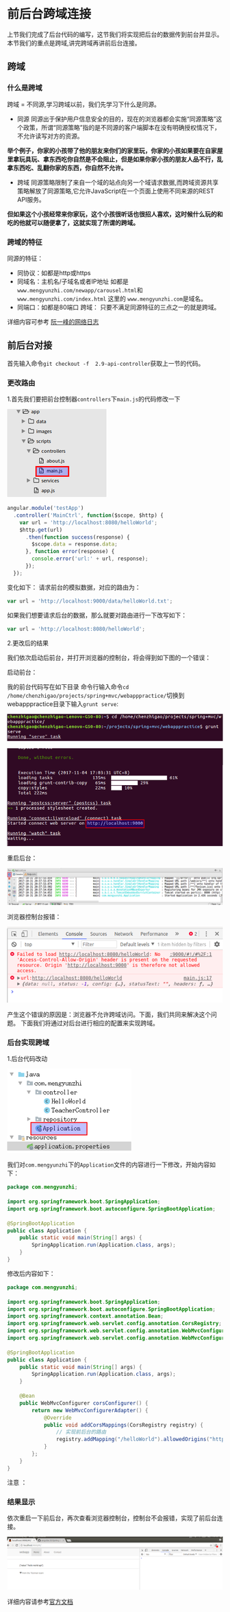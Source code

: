 # 前后台跨域连接
上节我们完成了后台代码的编写，这节我们将实现把后台的数据传到前台并显示。
本节我们的重点是跨域,讲完跨域再讲前后台连接。


## 跨域

### 什么是跨域

跨域 = 不同源,学习跨域以前，我们先学习下什么是同源。

- 同源
同源出于保护用户信息安全的目的，现在的浏览器都会实施“同源策略”这个政策，所谓“同源策略”指的是不同源的客户端脚本在没有明确授权情况下，不允许读写对方的资源。

<p><strong>举个例子，你家的小孩带了他的朋友来你们的家里玩，你家的小孩如果要在自家屋里拿玩具玩、拿东西吃你自然是不会阻止，但是如果你家小孩的朋友人品不行，乱拿东西吃、乱翻你家的东西，你自然不允许。</strong></p>

- 跨域
同源策略限制了来自一个域的站点向另一个域请求数据,而跨域资源共享策略解放了同源策略,它允许JavaScript在一个页面上使用不同来源的REST API服务。

<p><strong>但如果这个小孩经常来你家玩，这个小孩很听话也很招人喜欢，这时候什么玩的和吃的他就可以随便拿了，这就实现了所谓的跨域。</strong></p>


### 跨域的特征

同源的特征：

- 同协议：如都是http或https
- 同域名：主机名/子域名或者IP地址
如都是``` www.mengyunzhi.com/newapp/carousel.html ```和```www.mengyunzhi.com/index.html```
这里的 ```www.mengyunzhi.com```是域名。
- 同端口：如都是80端口
跨域：
只要不满足同源特征的三点之一的就是跨域。

详细内容可参考
[阮一峰的网络日志](http://www.ruanyifeng.com/blog/2016/04/cors.html) 


## 前后台对接

首先输入命令```git checkout -f  2.9-api-controller```获取上一节的代码。

### 更改路由

1.首先我们要把前台控制器```controllers```下```main.js```的代码修改一下

![](image/3.png)

```javascript
angular.module('testApp')
  .controller('MainCtrl', function($scope, $http) {
    var url = 'http://localhost:8080/helloWorld';
    $http.get(url)
      .then(function success(response) {
        $scope.data = response.data;
      }, function error(response) {
        console.error('url:' + url, response);
      });
  });
```

变化如下：
请求前台的模拟数据，对应的路由为：

```javascript
var url = 'http://localhost:9000/data/helloWorld.txt';
```

如果我们想要请求后台的数据，那么就要对路由进行一下改写如下：

```javascript
var url = 'http://localhost:8080/helloWorld';
```


2.更改后的结果

我们依次启动后前台，并打开浏览器的控制台，将会得到如下图的一个错误：

启动前台：

我的前台代码写在如下目录
命令行输入命令```cd /home/chenzhigao/projects/spring+mvc/webapppractice/```切换到webapppractice目录下输入```grunt serve```:

![](image/6.png)

![](image/7.png)


重启后台：

![](image/5.png)

浏览器控制台报错：

![](image/1.png)

产生这个错误的原因是：浏览器不允许跨域访问。下面，我们共同来解决这个问题。
下面我们将通过对后台进行相应的配置来实现跨域。

### 后台实现跨域


1.后台代码改动

![](image/4.png)

我们对```com.mengyunzhi```下的```Application```文件的内容进行一下修改，开始内容如下：

```java
package com.mengyunzhi;

import org.springframework.boot.SpringApplication;
import org.springframework.boot.autoconfigure.SpringBootApplication;

@SpringBootApplication
public class Application {
    public static void main(String[] args) {
        SpringApplication.run(Application.class, args);
    }
}
```

修改后内容如下：

```java
package com.mengyunzhi;

import org.springframework.boot.SpringApplication;
import org.springframework.boot.autoconfigure.SpringBootApplication;
import org.springframework.context.annotation.Bean;
import org.springframework.web.servlet.config.annotation.CorsRegistry;
import org.springframework.web.servlet.config.annotation.WebMvcConfigurer;
import org.springframework.web.servlet.config.annotation.WebMvcConfigurerAdapter;

@SpringBootApplication
public class Application {
    public static void main(String[] args) {
        SpringApplication.run(Application.class, args);
    }

    @Bean
    public WebMvcConfigurer corsConfigurer() {
        return new WebMvcConfigurerAdapter() {
            @Override
            public void addCorsMappings(CorsRegistry registry) {
            	// 实现前后台的路由
                registry.addMapping("/helloWorld").allowedOrigins("http://localhost:9000");
            }
        };
    }
}
```

注意 ：

### 结果显示

依次重启一下前后台，再次查看浏览器控制台，控制台不会报错，实现了前后台连接。

![](image/2.png)



详细内容请参考[官方文档](http://spring.io/guides/gs/rest-service-cors/) 




